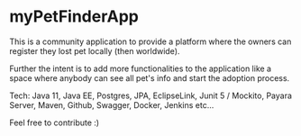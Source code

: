 # myPetFinderApp

This is a community application to provide a platform where the owners can register they lost pet locally (then worldwide).

Further the intent is to add more functionalities to the application like a space where anybody can see all pet's info and start the adoption process.

Tech: Java 11, Java EE, Postgres, JPA, EclipseLink, Junit 5 / Mockito, Payara Server, Maven, Github, Swagger, Docker, Jenkins etc...

Feel free to contribute :)
